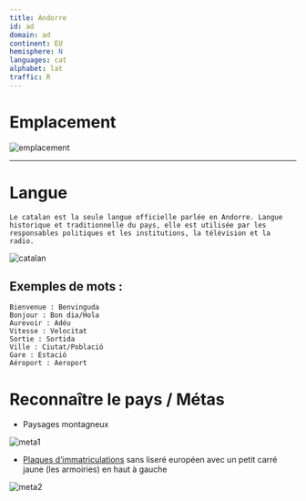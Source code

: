 ```yaml
---
title: Andorre
id: ad
domain: ad
continent: EU
hemisphere: N
languages: cat
alphabet: lat
traffic: R
---
```

# Emplacement

![emplacement](https://upload.wikimedia.org/wikipedia/commons/thumb/1/12/Location_Andorra_Europe.png/1024px-Location_Andorra_Europe.png)

----

# Langue

```
Le catalan est la seule langue officielle parlée en Andorre. Langue historique et traditionnelle du pays, elle est utilisée par les responsables politiques et les institutions, la télévision et la radio.
```

![catalan](https://upload.wikimedia.org/wikipedia/commons/c/cc/Catalan_in_Europe.png)

## Exemples de mots :

```
Bienvenue : Benvinguda
Bonjour : Bon dia/Hola
Aurevoir : Adéu
Vitesse : Velocitat
Sortie : Sortida
Ville : Ciutat/Població
Gare : Estació
Aéroport : Aeroport
```

# Reconnaître le pays / Métas

- Paysages montagneux

![meta1](/images/ad_geoguessr.png)

- [Plaques d’immatriculations](https://fr.wikipedia.org/wiki/Plaque_d%27immatriculation_andorrane) sans liseré européen avec un petit carré jaune (les armoiries) en haut à gauche

![meta2](/images/ad_geoguessr2.png)
